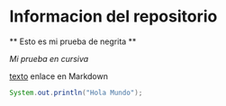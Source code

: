 # Informacion del repositorio

** Esto es mi prueba de negrita **

_Mi prueba en cursiva_

[texto](www.google.es) enlace en Markdown

```java
System.out.println("Hola Mundo");
```
